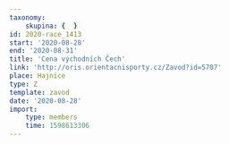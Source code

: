 ```yaml
---
taxonomy:
    skupina: {  }
id: 2020-race_1413
start: '2020-08-28'
end: '2020-08-31'
title: 'Cena východních Čech'
link: 'http://oris.orientacnisporty.cz/Zavod?id=5707'
place: Hajnice
type: Z
template: zavod
date: '2020-08-28'
import:
    type: members
    time: 1598613306
---
```



